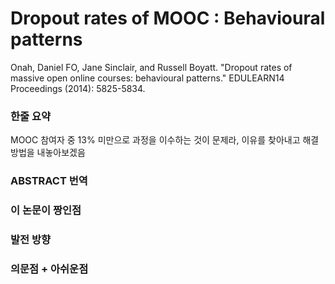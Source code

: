 # Dropout rates of MOOC : Behavioural patterns

Onah, Daniel FO, Jane Sinclair, and Russell Boyatt. "Dropout rates of massive open online courses: behavioural patterns." EDULEARN14 Proceedings (2014): 5825-5834.

### 한줄 요약

MOOC 참여자 중 13% 미만으로 과정을 이수하는 것이 문제라, 이유를 찾아내고 해결 방법을 내놓아보겠음

### ABSTRACT 번역

### 이 논문이 짱인점

### 발전 방향

### 의문점 + 아쉬운점




